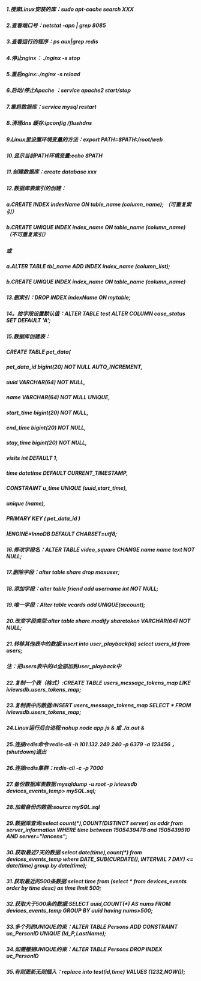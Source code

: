 ##### 1.搜索Linux安装的库：sudo apt-cache search XXX

##### 2.查看端口号：netstat -apn \| grep 8085

##### 3.查看运行的程序：ps aux\|grep redis

##### 4.停止nginx： ./nginx -s stop

##### 5.重启nginx:./nginx -s reload

##### 6.启动/停止Apache ：service apache2 start/stop

##### 7.重启数据库：service mysql restart

##### 8.清理dns 缓存:ipconfig /flushdns

##### 9.Linux里设置环境变量的方法：export PATH=$PATH:/root/web

##### 10.显示当前PATH环境变量:echo $PATH

##### 11.创建数据库：create database xxx

##### 12.数据库表索引的创建：

##### a.CREATE INDEX indexName ON table\_name \(column\_name\); （可重复索引）

##### b.CREATE UNIQUE INDEX index\_name ON table\_name \(column\_name\) （不可重复索引）

##### 或

##### a.ALTER TABLE tbl\_name ADD INDEX index\_name \(column\_list\);

##### b.CREATE UNIQUE INDEX index\_name ON table\_name \(column\_name\)

##### 13.删索引：DROP INDEX indexName ON mytable;

##### 14。给字段设置默认值：ALTER TABLE test ALTER COLUMN case\_status SET DEFAULT 'A';

##### 15.数据库创建表：

##### CREATE TABLE pet\_data\(

#####         pet\_data\_id bigint\(20\) NOT NULL AUTO\_INCREMENT,

#####         uuid VARCHAR\(64\) NOT NULL,

##### name VARCHAR\(64\) NOT NULL UNIQUE,

##### start\_time bigint\(20\) NOT NULL,

##### end\_time bigint\(20\) NOT NULL,

##### stay\_time bigint\(20\) NOT NULL,

##### visits int  DEFAULT 1,

##### time datetime  DEFAULT CURRENT\_TIMESTAMP,

##### CONSTRAINT u\_time UNIQUE \(uuid,start\_time\),

##### unique \(name\),

##### PRIMARY KEY \( pet\_data\_id \)

##### \)ENGINE=InnoDB DEFAULT CHARSET=utf8;

##### 16.修改字段名：ALTER TABLE video\_square CHANGE name name text NOT NULL;

##### 17.删除字段：alter table share drop maxuser;

##### 18.添加字段：alter table friend add username int NOT NULL;

##### 19.唯一字段：Alter table vcards add UNIQUE\(account\);

##### 20.改变字段类型:alter table  share modify  sharetoken VARCHAR\(64\) NOT NULL;

##### 21.转移其他表中的数据:insert into user\_playback\(id\) select users\_id from users;

##### 注：把users表中的id全部加到user\_playback中

##### 22.复制一个表（格式）:CREATE TABLE users\_message\_tokens\_map LIKE iviewsdb.users\_tokens\_map;

##### 23.复制表中的数据:INSERT users\_message\_tokens\_map SELECT \* FROM iviewsdb.users\_tokens\_map;

##### 24.Linux运行后台进程:nohup node app.js & 或  ./a.out &

##### 25.连接redis命令:redis-cli -h 101.132.249.240 -p 6379 -a 123456 ，\(shutdown\)退出

##### 26.连接redis集群：redis-cli -c -p 7000

##### 27.备份数据库表数据 mysqldump -u root -p iviewsdb devices\_events\_temp&gt; mySQL.sql;

##### 28.加载备份的数据:source mySQL.sql

##### 29.数据库查询:select count\(\*\),COUNT\(DISTINCT server\) as addr from server\_information WHERE time between 1505439478 and 1505439510 AND server="lancens";

##### 30.获取最近7天的数据:select date\(time\),count\(\*\) from devices\_events\_temp where DATE\_SUB\(CURDATE\(\), INTERVAL 7 DAY\) &lt;= date\(time\) group by date\(time\);

##### 31.获取最近的500条数据:select time from \(select \* from devices\_events order by time desc\) as time limit 500;

##### 32.获取大于500条的数据:SELECT uuid,COUNT\(\*\) AS nums FROM devices\_events\_temp GROUP BY uuid  having nums&gt;500;

##### 33.多个列的UNIQUE约束：ALTER TABLE Persons ADD CONSTRAINT uc\_PersonID UNIQUE \(Id\_P,LastName\);

##### 34.如需撤销UNIQUE约束：ALTER TABLE Persons DROP INDEX uc\_PersonID

##### 35.有则更新无则插入：replace into  test\(id,time\)  VALUES \(1232,NOW\(\)\);

##### 



